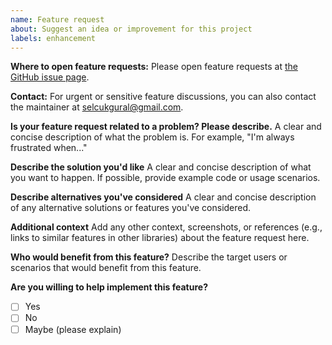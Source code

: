 ```yaml
---
name: Feature request
about: Suggest an idea or improvement for this project
labels: enhancement
---
```


**Where to open feature requests:**
Please open feature requests at [the GitHub issue page](https://github.com/selcukgural/SGuard.DataAnnotations/issues/new/choose).

**Contact:**
For urgent or sensitive feature discussions, you can also contact the maintainer at selcukgural@gmail.com.

**Is your feature request related to a problem? Please describe.**
A clear and concise description of what the problem is. For example, "I'm always frustrated when..."

**Describe the solution you'd like**
A clear and concise description of what you want to happen. If possible, provide example code or usage scenarios.

**Describe alternatives you've considered**
A clear and concise description of any alternative solutions or features you've considered.

**Additional context**
Add any other context, screenshots, or references (e.g., links to similar features in other libraries) about the feature request here.

**Who would benefit from this feature?**
Describe the target users or scenarios that would benefit from this feature.

**Are you willing to help implement this feature?**
- [ ] Yes
- [ ] No
- [ ] Maybe (please explain)
